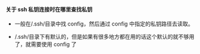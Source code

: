 #### 关于 ssh 私钥连接时在哪里查找私钥

- 一般在/.ssh/目录中找 config，然后通过 config 中指定的私钥路径去读取。

- /.ssh/目录下有默认的，但是如果有很多地方都在用的话这个默认的就不够用了，就需要使用 config 了
